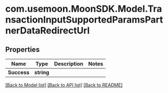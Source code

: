 # com.usemoon.MoonSDK.Model.TransactionInputSupportedParamsPartnerDataRedirectUrl

## Properties

| Name        | Type       | Description | Notes |
| ----------- | ---------- | ----------- | ----- |
| **Success** | **string** |             |       |

[\[Back to Model list\]](./#documentation-for-models) [\[Back to API list\]](./#documentation-for-api-endpoints) [\[Back to README\]](./)
